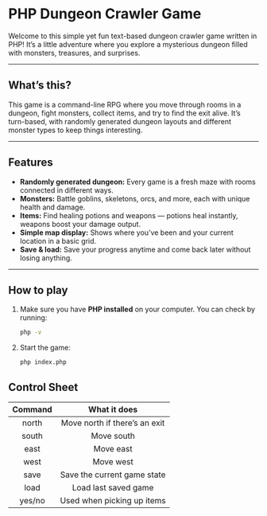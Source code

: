 # PHP Dungeon Crawler Game

Welcome to this simple yet fun text-based dungeon crawler game written in PHP! It’s a little adventure where you explore a mysterious dungeon filled with monsters, treasures, and surprises.

---

## What’s this?

This game is a command-line RPG where you move through rooms in a dungeon, fight monsters, collect items, and try to find the exit alive. It’s turn-based, with randomly generated dungeon layouts and different monster types to keep things interesting.

---

## Features

- **Randomly generated dungeon:** Every game is a fresh maze with rooms connected in different ways.
- **Monsters:** Battle goblins, skeletons, orcs, and more, each with unique health and damage.
- **Items:** Find healing potions and weapons — potions heal instantly, weapons boost your damage output.
- **Simple map display:** Shows where you’ve been and your current location in a basic grid.
- **Save & load:** Save your progress anytime and come back later without losing anything.

---

## How to play

1. Make sure you have **PHP installed** on your computer. You can check by running:

   ```bash
   php -v

2. Start the game:

   ```bash
   php index.php
   
## Control Sheet
| Command |   What it does   |
|:-------:|:----:|
| north | Move north if there’s an exit  |
| south | Move south  |
| east | Move east  |
| west | Move west  |
| save | Save the current game state  |
| load | Load last saved game  |
| yes/no | Used when picking up items  |
	